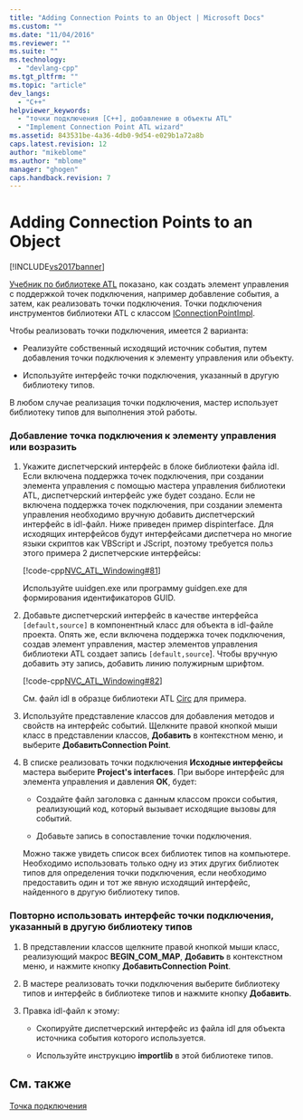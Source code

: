 ```yaml
---
title: "Adding Connection Points to an Object | Microsoft Docs"
ms.custom: ""
ms.date: "11/04/2016"
ms.reviewer: ""
ms.suite: ""
ms.technology: 
  - "devlang-cpp"
ms.tgt_pltfrm: ""
ms.topic: "article"
dev_langs: 
  - "C++"
helpviewer_keywords: 
  - "точки подключения [C++], добавление в объекты ATL"
  - "Implement Connection Point ATL wizard"
ms.assetid: 843531be-4a36-4db0-9d54-e029b1a72a8b
caps.latest.revision: 12
author: "mikeblome"
ms.author: "mblome"
manager: "ghogen"
caps.handback.revision: 7
---
```

# Adding Connection Points to an Object
[!INCLUDE[vs2017banner](../assembler/inline/includes/vs2017banner.md)]

[Учебник по библиотеке ATL](../Topic/Active%20Template%20Library%20\(ATL\)%20Tutorial.md) показано, как создать элемент управления с поддержкой точек подключения, например добавление события, а затем, как реализовать точки подключения.  Точки подключения инструментов библиотеки ATL с классом [IConnectionPointImpl](../Topic/IConnectionPointImpl%20Class.md).  
  
 Чтобы реализовать точки подключения, имеется 2 варианта:  
  
-   Реализуйте собственный исходящий источник события, путем добавления точки подключения к элементу управления или объекту.  
  
-   Используйте интерфейс точки подключения, указанный в другую библиотеку типов.  
  
 В любом случае реализация точки подключения, мастер использует библиотеку типов для выполнения этой работы.  
  
### Добавление точка подключения к элементу управления или возразить  
  
1.  Укажите диспетчерский интерфейс в блоке библиотеки файла idl.  Если включена поддержка точек подключения, при создании элемента управления с помощью мастера управления библиотеки ATL, диспетчерский интерфейс уже будет создано.  Если не включена поддержка точек подключения, при создании элемента управления необходимо вручную добавить диспетчерский интерфейс в idl\-файл.  Ниже приведен пример dispinterface.  Для исходящих интерфейсов будут интерфейсами диспетчера но многие языки скриптов как VBScript и JScript, поэтому требуется польз этого примера 2 диспетчерские интерфейсы:  
  
     [!code-cpp[NVC_ATL_Windowing#81](../atl/codesnippet/CPP/adding-connection-points-to-an-object_1.idl)]  
  
     Используйте uuidgen.exe или программу guidgen.exe для формирования идентификаторов GUID.  
  
2.  Добавьте диспетчерский интерфейс в качестве интерфейса `[default,source]` в компонентный класс для объекта в idl\-файле проекта.  Опять же, если включена поддержка точек подключения, создав элемент управления, мастер элементов управления библиотеки ATL создает запись `[default,source`\].  Чтобы вручную добавить эту запись, добавить линию полужирным шрифтом.  
  
     [!code-cpp[NVC_ATL_Windowing#82](../atl/codesnippet/CPP/adding-connection-points-to-an-object_2.idl)]  
  
     См. файл idl в образце библиотеки ATL [Circ](../top/visual-cpp-samples.md) для примера.  
  
3.  Используйте представление классов для добавления методов и свойств на интерфейс событий.  Щелкните правой кнопкой мыши класс в представлении классов, **Добавить** в контекстном меню, и выберите **ДобавитьConnection Point**.  
  
4.  В списке реализовать точки подключения **Исходные интерфейсы** мастера выберите **Project's interfaces**.  При выборе интерфейс для элемента управления и давления **ОК**, будет:  
  
    -   Создайте файл заголовка с данным классом прокси события, реализующий код, который вызывает исходящие вызовы для событий.  
  
    -   Добавьте запись в сопоставление точки подключения.  
  
     Можно также увидеть список всех библиотек типов на компьютере.  Необходимо использовать только одну из этих других библиотек типов для определения точки подключения, если необходимо предоставить один и тот же явную исходящий интерфейс, найденного в другую библиотеку типов.  
  
### Повторно использовать интерфейс точки подключения, указанный в другую библиотеку типов  
  
1.  В представлении классов щелкните правой кнопкой мыши класс, реализующий макрос **BEGIN\_COM\_MAP**, **Добавить** в контекстном меню, и нажмите кнопку **ДобавитьConnection Point**.  
  
2.  В мастере реализовать точки подключения выберите библиотеку типов и интерфейс в библиотеке типов и нажмите кнопку **Добавить**.  
  
3.  Правка idl\-файл к этому:  
  
    -   Скопируйте диспетчерский интерфейс из файла idl для объекта источника события которого используется.  
  
    -   Используйте инструкцию **importlib** в этой библиотеке типов.  
  
## См. также  
 [Точка подключения](../atl/atl-connection-points.md)